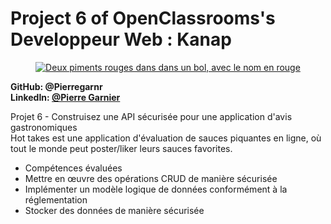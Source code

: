 <h1>Project 6 of OpenClassrooms's Developpeur Web : Kanap </h1> 
<p align="center"> <a href="https://user.oc-static.com/upload/2021/07/29/16275605596354_PiiquanteLogo.png" class="oc-imageLink oc-imageLink--disabled"><img src="https://user.oc-static.com/upload/2021/07/29/16275605596354_PiiquanteLogo.png" alt="Deux piments rouges dans dans un bol, avec le nom en rouge "></a>
</p>  

__GitHub: @Pierregarnr__    
__LinkedIn: [@Pierre Garnier](https://www.linkedin.com/in/pierre-garnier-50650824b/)__  

Projet 6 - Construisez une API sécurisée pour une application d'avis gastronomiques   
Hot takes est une application d'évaluation de sauces piquantes en ligne, où tout le monde peut poster/liker leurs sauces favorites.

* Compétences évaluées 
* Mettre en œuvre des opérations CRUD de manière sécurisée
* Implémenter un modèle logique de données conformément à la réglementation
* Stocker des données de manière sécurisée

